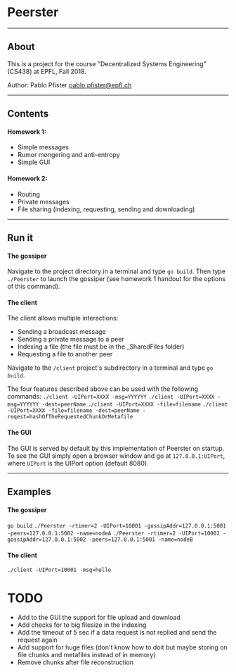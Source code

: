 # Peerster
---

## About
This is a project for the course "Decentralized Systems Engineering" (CS438) at EPFL, Fall 2018.

Author: Pablo Pfister <pablo.pfister@epfl.ch>

---
## Contents

#### Homework 1:
- Simple messages
- Rumor mongering and anti-entropy
- Simple GUI

#### Homework 2:
- Routing
- Private messages
- File sharing (indexing, requesting, sending and downloading)


---
## Run it
#### The gossiper
Navigate to the project directory in a terminal and type `go build`. Then type `./Peerster` to launch the gossiper (see homework 1 handout for the options of this command).

#### The client
The client allows multiple interactions:
- Sending a broadcast message
- Sending a private message to a peer
- Indexing a file (the file must be in the \_SharedFiles folder)
- Requesting a file to another peer

Navigate to the `/client` project's subdirectory in a terminal and type `go build`.

The four features described above can be used with the following commands:
`./client -UIPort=XXXX -msg=YYYYYY`
`./client -UIPort=XXXX -msg=YYYYYY -dest=peerName`
`./client -UIPort=XXXX -file=filename`
`./client -UIPort=XXXX -file=filename -dest=peerName -reqest=hashOfTheRequestedChunkOrMetafile`

#### The GUI
The GUI is served by default by this implementation of Peerster on startup.
To see the GUI simply open a browser window and go at `127.0.0.1:UIPort`, where `UIPort` is the UIPort option (default 8080).


---
## Examples

#### The gossiper
`go build`
`./Peerster -rtimer=2 -UIPort=10001 -gossipAddr=127.0.0.1:5001 -peers=127.0.0.1:5002 -name=nodeA`
`./Peerster -rtimer=2 -UIPort=10002 -gossipAddr=127.0.0.1:5002 -peers=127.0.0.1:5001 -name=nodeB`

#### The client
`./client -UIPort=10001 -msg=hello`


# TODO
- Add to the GUI the support for file upload and download
- Add checks for to big filesize in the indexing
- Add the timeout of 5 sec if a data request is not replied and send the request again
- Add support for huge files (don't know how to doit but maybe storing on file chunks and metafiles instead of in memory)
- Remove chunks after file reconstruction
